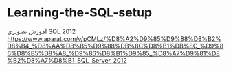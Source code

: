 # Learning-the-SQL-setup
آموزش تصویری SQL 2012
https://www.aparat.com/v/pCMLz/%D8%A2%D9%85%D9%88%D8%B2%D8%B4_%D8%AA%D8%B5%D9%88%DB%8C%D8%B1%DB%8C_%D9%86%D8%B5%D8%A8_%D9%86%D8%B1%D9%85_%D8%A7%D9%81%D8%B2%D8%A7%D8%B1_SQL_Server_2012
